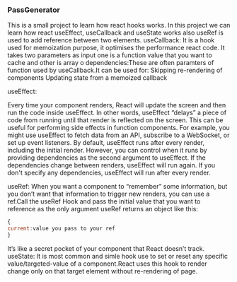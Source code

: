 ### PassGenerator 

This is a small project to learn how react hooks works.
In this project we can learn how react useEffect, useCallback and useState works also useRef is used to add reference between two elements.
useCallback:
It is a hook used for memoization purpose, it optimises the performance react code.
It takes two parameters as input one is a function value that you want to cache and other is array o dependencies:These are  often paramters of function used by useCallback.It can be used for:
Skipping re-rendering of components
Updating state from a memoized callback

useEffect:

Every time your component renders, React will update the screen and then run the code inside useEffect. In other words, useEffect “delays” a piece of code from running until that render is reflected on the screen. This can be useful for performing side effects in function components. For example, you might use useEffect to fetch data from an API, subscribe to a WebSocket, or set up event listeners. By default, useEffect runs after every render, including the initial render. However, you can control when it runs by providing dependencies as the second argument to useEffect. If the dependencies change between renders, useEffect will run again. If you don't specify any dependencies, useEffect will run after every render.

useRef:
When you want a component to “remember” some information, but you don’t want that information to trigger new renders, you can use a ref.Call the useRef Hook and pass the initial value that you want to reference as the only argument useRef returns an object like this: 
```javascript
{
current:value you pass to your ref
}
```
It’s like a secret pocket of your component that React doesn’t track.
useState:
It is most common and simle hook use to set or reset any specific value/targeted-value of a component.React uses this hook to render change only on that target element without re-rendering of page. 
